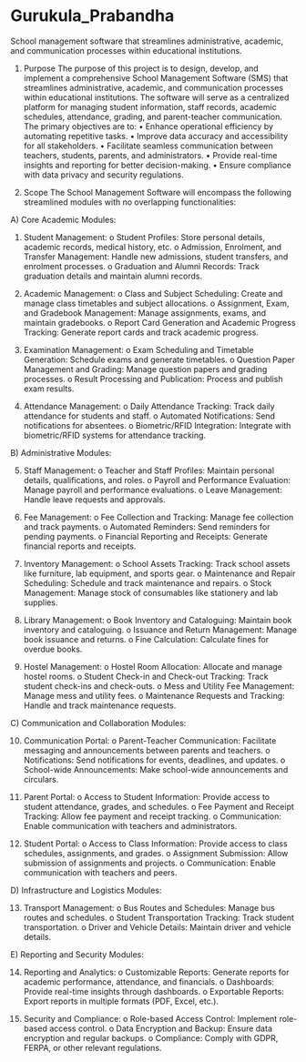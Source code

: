# Gurukula_Prabandha
School management software that streamlines administrative, academic, and communication processes within educational institutions.
1. Purpose
The purpose of this project is to design, develop, and implement a comprehensive School Management Software (SMS) that streamlines administrative, academic, and communication processes within educational institutions. The software will serve as a centralized platform for managing student information, staff records, academic schedules, attendance, grading, and parent-teacher communication. The primary objectives are to:
•	Enhance operational efficiency by automating repetitive tasks.
•	Improve data accuracy and accessibility for all stakeholders.
•	Facilitate seamless communication between teachers, students, parents, and administrators.
•	Provide real-time insights and reporting for better decision-making.
•	Ensure compliance with data privacy and security regulations.

2. Scope
The School Management Software will encompass the following streamlined modules with no overlapping functionalities:

A) Core Academic Modules:

1.	Student Management:
o	Student Profiles: Store personal details, academic records, medical history, etc.
o	Admission, Enrolment, and Transfer Management: Handle new admissions, student transfers, and enrolment processes.
o	Graduation and Alumni Records: Track graduation details and maintain alumni records.

2.	Academic Management:
o	Class and Subject Scheduling: Create and manage class timetables and subject allocations.
o	Assignment, Exam, and Gradebook Management: Manage assignments, exams, and maintain gradebooks.
o	Report Card Generation and Academic Progress Tracking: Generate report cards and track academic progress.

3.	Examination Management:
o	Exam Scheduling and Timetable Generation: Schedule exams and generate timetables.
o	Question Paper Management and Grading: Manage question papers and grading processes.
o	Result Processing and Publication: Process and publish exam results.

4.	Attendance Management:
o	Daily Attendance Tracking: Track daily attendance for students and staff.
o	Automated Notifications: Send notifications for absentees.
o	Biometric/RFID Integration: Integrate with biometric/RFID systems for attendance tracking.

B) Administrative Modules:

5.	Staff Management:
o	Teacher and Staff Profiles: Maintain personal details, qualifications, and roles.
o	Payroll and Performance Evaluation: Manage payroll and performance evaluations.
o	Leave Management: Handle leave requests and approvals.

6.	Fee Management:
o	Fee Collection and Tracking: Manage fee collection and track payments.
o	Automated Reminders: Send reminders for pending payments.
o	Financial Reporting and Receipts: Generate financial reports and receipts.

7.	Inventory Management:
o	School Assets Tracking: Track school assets like furniture, lab equipment, and sports gear.
o	Maintenance and Repair Scheduling: Schedule and track maintenance and repairs.
o	Stock Management: Manage stock of consumables like stationery and lab supplies.

8.	Library Management:
o	Book Inventory and Cataloguing: Maintain book inventory and cataloguing.
o	Issuance and Return Management: Manage book issuance and returns.
o	Fine Calculation: Calculate fines for overdue books.

9.	Hostel Management:
o	Hostel Room Allocation: Allocate and manage hostel rooms.
o	Student Check-in and Check-out Tracking: Track student check-ins and check-outs.
o	Mess and Utility Fee Management: Manage mess and utility fees.
o	Maintenance Requests and Tracking: Handle and track maintenance requests.

C) Communication and Collaboration Modules:

10.	Communication Portal:
o	Parent-Teacher Communication: Facilitate messaging and announcements between parents and teachers.
o	Notifications: Send notifications for events, deadlines, and updates.
o	School-wide Announcements: Make school-wide announcements and circulars.

11.	Parent Portal:
o	Access to Student Information: Provide access to student attendance, grades, and schedules.
o	Fee Payment and Receipt Tracking: Allow fee payment and receipt tracking.
o	Communication: Enable communication with teachers and administrators.

12.	Student Portal:
o	Access to Class Information: Provide access to class schedules, assignments, and grades.
o	Assignment Submission: Allow submission of assignments and projects.
o	Communication: Enable communication with teachers and peers.

D) Infrastructure and Logistics Modules:

13.	Transport Management:
o	Bus Routes and Schedules: Manage bus routes and schedules.
o	Student Transportation Tracking: Track student transportation.
o	Driver and Vehicle Details: Maintain driver and vehicle details.

E) Reporting and Security Modules:

14.	Reporting and Analytics:
o	Customizable Reports: Generate reports for academic performance, attendance, and financials.
o	Dashboards: Provide real-time insights through dashboards.
o	Exportable Reports: Export reports in multiple formats (PDF, Excel, etc.).

15.	Security and Compliance:
o	Role-based Access Control: Implement role-based access control.
o	Data Encryption and Backup: Ensure data encryption and regular backups.
o	Compliance: Comply with GDPR, FERPA, or other relevant regulations.
